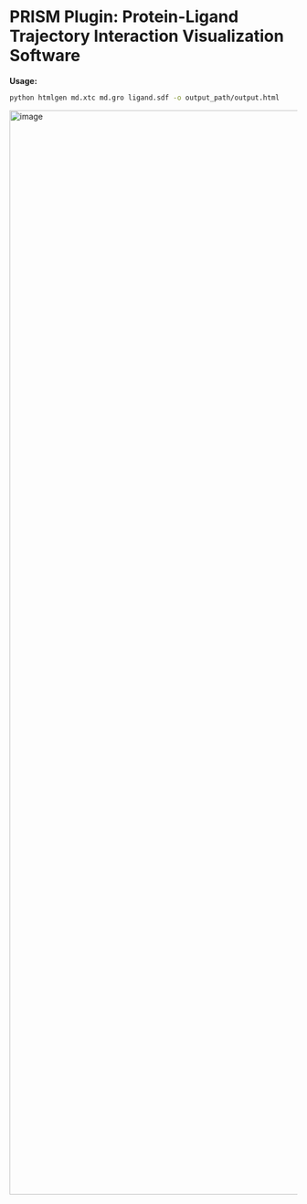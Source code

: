 # PRISM Plugin: Protein-Ligand Trajectory Interaction Visualization Software

**Usage:**
```bash
python htmlgen md.xtc md.gro ligand.sdf -o output_path/output.html
```
<img width="1938" height="1899" alt="image" src="https://github.com/user-attachments/assets/59ef6c50-a3bc-4217-8f34-9e37209443b1" />

